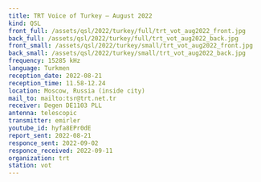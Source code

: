 ```yaml
---
title: TRT Voice of Turkey — August 2022
kind: QSL
front_full: /assets/qsl/2022/turkey/full/trt_vot_aug2022_front.jpg
back_full: /assets/qsl/2022/turkey/full/trt_vot_aug2022_back.jpg
front_small: /assets/qsl/2022/turkey/small/trt_vot_aug2022_front.jpg
back_small: /assets/qsl/2022/turkey/small/trt_vot_aug2022_back.jpg
frequency: 15285 kHz
language: Turkmen
reception_date: 2022-08-21
reception_time: 11.58-12.24
location: Moscow, Russia (inside city)
mail_to: mailto:tsr@trt.net.tr
receiver: Degen DE1103 PLL
antenna: telescopic
transmitter: emirler
youtube_id: hyfa8EPr0dE
report_sent: 2022-08-21
responce_sent: 2022-09-02
responce_received: 2022-09-11
organization: trt
station: vot
---
```

